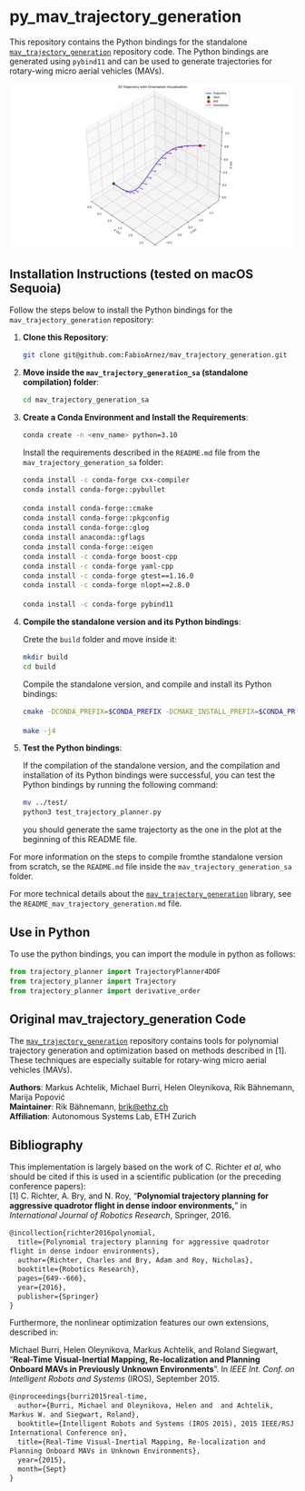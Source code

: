 # py_mav_trajectory_generation

This repository contains the Python bindings for the standalone [`mav_trajectory_generation`](https://github.com/ethz-asl/mav_trajectory_generation) repository code. The Python bindings are generated using `pybind11` and can be used to generate trajectories for rotary-wing micro aerial vehicles (MAVs).

<p align="center">
  <img src="mav_trajectory_generation_sa/assests/example_py_trajectory_plan_4dof.png" alt="Example Trajectory Plan"/>
</p>

## Installation Instructions (tested on macOS Sequoia)

Follow the steps below to install the Python bindings for the `mav_trajectory_generation` repository:

1. **Clone this Repository**:
  
    ```bash
    git clone git@github.com:FabioArnez/mav_trajectory_generation.git
    ```

2. **Move inside the ``mav_trajectory_generation_sa`` (standalone compilation) folder**:

    ```bash
    cd mav_trajectory_generation_sa
    ```

3. **Create a Conda Environment and Install the Requirements**:

    ```bash
    conda create -n <env_name> python=3.10
    ```

    Install the requirements described in the `README.md` file from the `mav_trajectory_generation_sa` folder:

    ```bash
    conda install -c conda-forge cxx-compiler
    conda install conda-forge::pybullet

    conda install conda-forge::cmake
    conda install conda-forge::pkgconfig
    conda install conda-forge::glog
    conda install anaconda::gflags
    conda install conda-forge::eigen
    conda install -c conda-forge boost-cpp
    conda install -c conda-forge yaml-cpp
    conda install -c conda-forge gtest==1.16.0
    conda install -c conda-forge nlopt==2.8.0

    conda install -c conda-forge pybind11
    ```

4. **Compile the standalone version and its Python bindings**:

    Crete the `build` folder and move inside it:

    ```bash
    mkdir build
    cd build
    ```

    Compile the standalone version, and compile and install its Python bindings:

    ```bash
    cmake -DCONDA_PREFIX=$CONDA_PREFIX -DCMAKE_INSTALL_PREFIX=$CONDA_PREFIX ..

    make -j4
    ```

5. **Test the Python bindings**:

    If the compilation of the standalone version, and the compilation and installation of its Python bindings were successful, you can test the Python bindings by running the following command:

    ```bash
    mv ../test/
    python3 test_trajectory_planner.py
    ```

   you should generate the same trajectorty as the one in the plot at the beginning of this README file.

For more information on the steps to compile fromthe standalone version from scratch, se the `README.md` file inside the `mav_trajectory_generation_sa` folder.

For more technical details about the [`mav_trajectory_generation`](https://github.com/ethz-asl/mav_trajectory_generation) library, see the `README_mav_trajectory_generation.md` file.

## Use in Python

To use the python bindings, you can import the module in python as follows:

```python
from trajectory_planner import TrajectoryPlanner4DOF 
from trajectory_planner import Trajectory
from trajectory_planner import derivative_order
```

## Original mav_trajectory_generation Code

The [`mav_trajectory_generation`](https://github.com/ethz-asl/mav_trajectory_generation) repository contains tools for polynomial trajectory generation and optimization based on methods described in [1].
These techniques are especially suitable for rotary-wing micro aerial vehicles (MAVs).

**Authors**: Markus Achtelik, Michael Burri, Helen Oleynikova, Rik Bähnemann, Marija Popović  
**Maintainer**: Rik Bähnemann, brik@ethz.ch  
**Affiliation**: Autonomous Systems Lab, ETH Zurich  


## Bibliography
This implementation is largely based on the work of C. Richter *et al*, who should be cited if this is used in a scientific publication (or the preceding conference papers):  
[1] C. Richter, A. Bry, and N. Roy, “**Polynomial trajectory planning for aggressive quadrotor flight in dense indoor environments,**” in *International Journal of Robotics Research*, Springer, 2016.
```
@incollection{richter2016polynomial,
  title={Polynomial trajectory planning for aggressive quadrotor flight in dense indoor environments},
  author={Richter, Charles and Bry, Adam and Roy, Nicholas},
  booktitle={Robotics Research},
  pages={649--666},
  year={2016},
  publisher={Springer}
}
```

Furthermore, the nonlinear optimization features our own extensions, described in:  

Michael Burri, Helen Oleynikova, Markus Achtelik, and Roland Siegwart, “**Real-Time Visual-Inertial Mapping, Re-localization and Planning Onboard MAVs in Previously Unknown Environments**”. In *IEEE Int. Conf. on Intelligent Robots and Systems* (IROS), September 2015.
```
@inproceedings{burri2015real-time,
  author={Burri, Michael and Oleynikova, Helen and  and Achtelik, Markus W. and Siegwart, Roland},
  booktitle={Intelligent Robots and Systems (IROS 2015), 2015 IEEE/RSJ International Conference on},
  title={Real-Time Visual-Inertial Mapping, Re-localization and Planning Onboard MAVs in Unknown Environments},
  year={2015},
  month={Sept}
}
```
